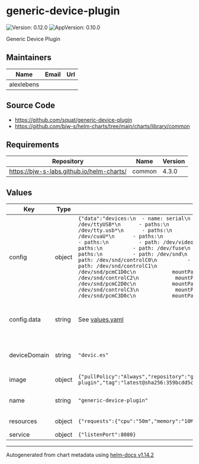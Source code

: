 # generic-device-plugin

![Version: 0.12.0](https://img.shields.io/badge/Version-0.12.0-informational?style=flat-square) ![AppVersion: 0.10.0](https://img.shields.io/badge/AppVersion-0.10.0-informational?style=flat-square)

Generic Device Plugin

## Maintainers

| Name | Email | Url |
| ---- | ------ | --- |
| alexlebens |  |  |

## Source Code

* <https://github.com/squat/generic-device-plugin>
* <https://github.com/bjw-s/helm-charts/tree/main/charts/library/common>

## Requirements

| Repository | Name | Version |
|------------|------|---------|
| https://bjw-s-labs.github.io/helm-charts/ | common | 4.3.0 |

## Values

| Key | Type | Default | Description |
|-----|------|---------|-------------|
| config | object | `{"data":"devices:\n  - name: serial\n    groups:\n      - paths:\n          - path: /dev/ttyUSB*\n      - paths:\n          - path: /dev/ttyACM*\n      - paths:\n          - path: /dev/tty.usb*\n      - paths:\n          - path: /dev/cu.*\n      - paths:\n          - path: /dev/cuaU*\n      - paths:\n          - path: /dev/rfcomm*\n  - name: video\n    groups:\n      - paths:\n          - path: /dev/video0\n  - name: fuse\n    groups:\n      - count: 10\n        paths:\n          - path: /dev/fuse\n  - name: audio\n    groups:\n      - count: 10\n        paths:\n          - path: /dev/snd\n  - name: capture\n    groups:\n      - paths:\n          - path: /dev/snd/controlC0\n          - path: /dev/snd/pcmC0D0c\n      - paths:\n          - path: /dev/snd/controlC1\n            mountPath: /dev/snd/controlC0\n          - path: /dev/snd/pcmC1D0c\n            mountPath: /dev/snd/pcmC0D0c\n      - paths:\n          - path: /dev/snd/controlC2\n            mountPath: /dev/snd/controlC0\n          - path: /dev/snd/pcmC2D0c\n            mountPath: /dev/snd/pcmC0D0c\n      - paths:\n          - path: /dev/snd/controlC3\n            mountPath: /dev/snd/controlC0\n          - path: /dev/snd/pcmC3D0c\n            mountPath: /dev/snd/pcmC0D0c\n","enabled":true}` | Config map |
| config.data | string | See [values.yaml](./values.yaml) | generic-device-plugin config file [[ref]](https://github.com/squat/generic-device-plugin#usage) |
| deviceDomain | string | `"devic.es"` | Domain used by devices for identifcation |
| image | object | `{"pullPolicy":"Always","repository":"ghcr.io/squat/generic-device-plugin","tag":"latest@sha256:359bcdd5c7b45a815a50e2f69c5942d85de6db03ff4a3923462af06161bead08"}` | Default image |
| name | string | `"generic-device-plugin"` | Name override of release |
| resources | object | `{"requests":{"cpu":"50m","memory":"10Mi"}}` | Default resources |
| service | object | `{"listenPort":8080}` | Service port |

----------------------------------------------
Autogenerated from chart metadata using [helm-docs v1.14.2](https://github.com/norwoodj/helm-docs/releases/v1.14.2)
